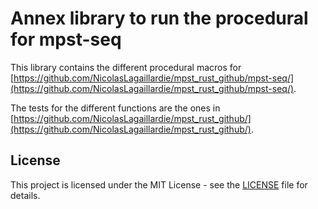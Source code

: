 # Annex library to run the procedural for mpst-seq

This library contains the different procedural macros for [https://github.com/NicolasLagaillardie/mpst_rust_github/mpst-seq/](https://github.com/NicolasLagaillardie/mpst_rust_github/mpst-seq/).

The tests for the different functions are the ones in [https://github.com/NicolasLagaillardie/mpst_rust_github/](https://github.com/NicolasLagaillardie/mpst_rust_github/).

## License

This project is licensed under the MIT License - see the [LICENSE](LICENSE) file for details.
